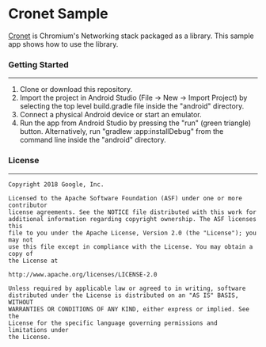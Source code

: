 Cronet Sample
===================================

[Cronet](https://chromium.googlesource.com/chromium/src/+/master/components/cronet?autodive=0%2F%2F)
is Chromium's Networking stack packaged as a library. This sample app shows how to use the library.

### Getting Started
---------------
1. Clone or download this repository.
2. Import the project in Android Studio (File &rightarrow; New &rightarrow;
Import Project) by selecting the top level build.gradle file inside the
"android" directory.
3. Connect a physical Android device or start an emulator. 
4. Run the app from Android Studio by pressing the "run" (green triangle)
button. Alternatively,
run "gradlew :app:installDebug" from the command line inside the "android"
directory.


### License
---------------

```
Copyright 2018 Google, Inc.

Licensed to the Apache Software Foundation (ASF) under one or more contributor
license agreements. See the NOTICE file distributed with this work for
additional information regarding copyright ownership. The ASF licenses this
file to you under the Apache License, Version 2.0 (the "License"); you may not
use this file except in compliance with the License. You may obtain a copy of
the License at

http://www.apache.org/licenses/LICENSE-2.0

Unless required by applicable law or agreed to in writing, software
distributed under the License is distributed on an "AS IS" BASIS, WITHOUT
WARRANTIES OR CONDITIONS OF ANY KIND, either express or implied. See the
License for the specific language governing permissions and limitations under
the License.
```
